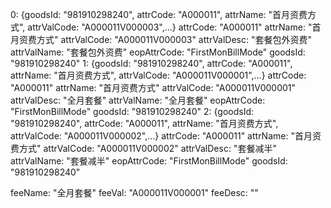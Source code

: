 0: {goodsId: "981910298240", attrCode: "A000011", attrName: "首月资费方式", attrValCode: "A000011V000003",…}
attrCode: "A000011"
attrName: "首月资费方式"
attrValCode: "A000011V000003"
attrValDesc: "套餐包外资费"
attrValName: "套餐包外资费"
eopAttrCode: "FirstMonBillMode"
goodsId: "981910298240"
1: {goodsId: "981910298240", attrCode: "A000011", attrName: "首月资费方式", attrValCode: "A000011V000001",…}
attrCode: "A000011"
attrName: "首月资费方式"
attrValCode: "A000011V000001"
attrValDesc: "全月套餐"
attrValName: "全月套餐"
eopAttrCode: "FirstMonBillMode"
goodsId: "981910298240"
2: {goodsId: "981910298240", attrCode: "A000011", attrName: "首月资费方式", attrValCode: "A000011V000002",…}
attrCode: "A000011"
attrName: "首月资费方式"
attrValCode: "A000011V000002"
attrValDesc: "套餐减半"
attrValName: "套餐减半"
eopAttrCode: "FirstMonBillMode"
goodsId: "981910298240"

feeName: "全月套餐"
feeVal: "A000011V000001"
feeDesc: ""






